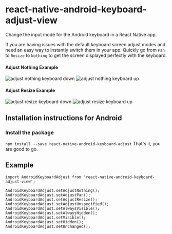 # react-native-android-keyboard-adjust-view

Change the input mode for the Android keyboard in a React Native app.

If you are having issues with the default keyboard screen adjust modes and need an easy way to instantly switch them in your app. Quickly go from `Pan` to `Resize` to `Nothing` to get the screen displayed perfectly with the keyboard.

#### Adjust Nothing Example
![adjust nothing keyboard down](http://i.imgur.com/A9bfdQY.png)
![adjust nothing keyboard up](http://i.imgur.com/sCt0EWn.png)

#### Adjust Resize Example
![adjust resize keyboard down](http://i.imgur.com/xgXi0iR.png)
![adjust resize keyboard up](http://i.imgur.com/7QdVbmZ.png)

## Installation instructions for Android

### Install the package

`npm install --save react-native-android-keyboard-adjust`
That's it, you are good to go.



## Example
```
import AndroidKeyboardAdjust from 'react-native-android-keyboard-adjust-view';

AndroidKeyboardAdjust.setAdjustNothing();
AndroidKeyboardAdjust.setAdjustPan();
AndroidKeyboardAdjust.setAdjustResize();
AndroidKeyboardAdjust.setAdjustUnspecified();
AndroidKeyboardAdjust.setAlwaysVisible();
AndroidKeyboardAdjust.setAlwaysHidden();
AndroidKeyboardAdjust.setVisible();
AndroidKeyboardAdjust.setHidden();
AndroidKeyboardAdjust.setUnchanged();
```
